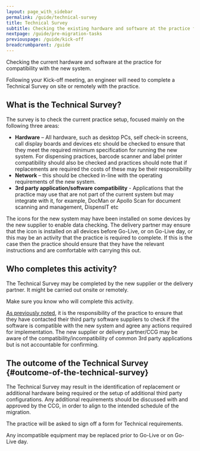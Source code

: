 ```yaml
---
layout: page_with_sidebar
permalink: /guide/technical-survey
title: Technical Survey
subtitle: Checking the existing hardware and software at the practice for compatibility
nextpage: /guide/pre-migration-tasks
previouspage: /guide/kick-off
breadcrumbparent: /guide
---
```


Checking the current hardware and software at the practice for compatibility with the new system.

Following your Kick-off meeting, an engineer will need to complete a Technical Survey on site or remotely with the practice.

## What is the Technical Survey?

The survey is to check the current practice setup, focused mainly on the following three areas:

* **Hardware** – All hardware, such as desktop PCs, self check-in screens, call display boards and devices etc should be checked to ensure that they meet the required minimum specification for running the new system. For dispensing practices, barcode scanner and label printer compatibility should also be checked and practices should note that if replacements are required the costs of these may be their responsibility
* **Network** – this should be checked in-line with the operating requirements of the new system.
* **3rd party application/software compatibility** - Applications that the practice may use that are not part of the current system but may  integrate with it, for example, DocMan or Apollo Scan for document scanning and management, DispensIT etc

The icons for the new system may have been installed on some devices by the new supplier to enable data checking. The delivery partner may ensure that the icon is installed on all devices before Go-Live, or on Go-Live day, or this may be an activity that the practice is required to complete. If this is the case then the practice should ensure that they have the relevant instructions and are comfortable with carrying this out. 

## Who completes this activity?

The Technical Survey may be completed by the new supplier or the delivery partner. It might be carried out onsite or remotely.

Make sure you know who will complete this activity.

[As previously noted](/prm-practice-migration/guide/kick-off#technical-survey), it is the responsibility of the practice to ensure that they have contacted their third party software suppliers to check if the software is compatible with the new system and agree any actions required for implementation. The new supplier or delivery partner/CCG may be aware of the compatibility/incompatibility of common 3rd party applications but is not accountable for confirming.

## The outcome of the Technical Survey {#outcome-of-the-technical-survey}

The Technical Survey may result in the identification of replacement or additional hardware being required or the setup of additional third party configurations. Any additional requirements should be discussed with and approved by the CCG, in order to align to the intended schedule of the migration.

The practice will be asked to sign off a form for Technical requirements.

Any incompatible equipment may be replaced prior to Go-Live or on Go-Live day.

